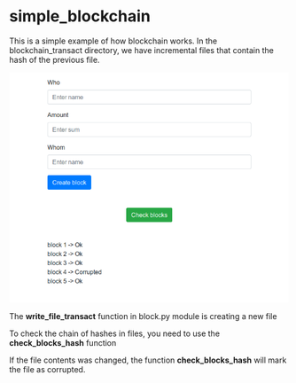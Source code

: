 # simple_blockchain

This is a simple example of how blockchain works. In the blockchain_transact directory, we have incremental files that contain the hash of the previous file.

![](images/blockchain_form.png)


The **write_file_transact** function in block.py module is creating a new file

To check the chain of hashes in files, you need to use the **check_blocks_hash** function

If the file contents was changed, the function **check_blocks_hash** will mark the file as corrupted.
